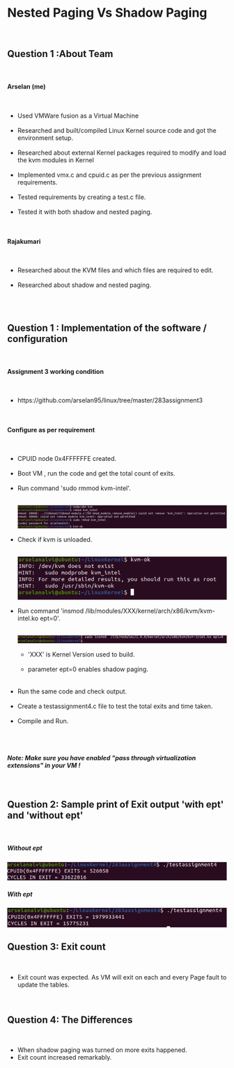 <h1>
Nested Paging Vs Shadow Paging</h1><br>
<h2>Question 1 :About Team </h2><br>
 
 <h4>Arselan (me)</h4><br>
 <ul>
 <li>Used VMWare fusion as a Virtual Machine </li><br>
 <li>Researched and built/compiled Linux Kernel source code and got the environment setup. </li><br>
  <li>Researched about external Kernel packages required to modify and load the kvm modules in Kernel </li><br>
 <li>Implemented vmx.c and cpuid.c as per the previous assignment requirements.</li> <br>
 <li>Tested requirements by creating a test.c file.</li><br>
 <li>Tested it with both shadow and nested paging.</li>
 </ul><br> 
 

<h4>Rajakumari</h4><br>
<ul>
<li>Researched about the KVM files and which files are required to edit. </li><br>
<li>Researched about shadow and nested paging. </li><br>
</ul><br>
 

<h2>Question 1 : Implementation of the software / configuration</h2><br>

<h4>Assignment 3 working condition</h4><br>
<ul>
<li>https://github.com/arselan95/linux/tree/master/283assignment3</li></ul><br>

 
<h4>Configure as per requirement</h4> <br>
<ul>
<li>CPUID node 0x4FFFFFFE created.</li><br>
<li>Boot VM , run the code and get the total count of exits. </li><br>
<li>Run command 'sudo rmmod kvm-intel'. </li><br>

![Screenshot](removekvmintel.png)

<li>Check if kvm is unloaded. </li><br>

![Screenshot](kvmunloaded.png)

<li>Run command 'insmod  /lib/modules/XXX/kernel/arch/x86/kvm/kvm-intel.ko ept=0'. </li><br>

![Screenshot](kvmintelshadow.png)

<ul>
<li>'XXX' is Kernel Version used to build. </li><br>
<li>parameter ept=0 enables shadow paging. </li><br>
</ul><br>
<li>Run the same code and check output. </li><br>
<li>Create a testassignment4.c file to test the total exits and time taken.</li><br>
<li>Compile and Run.</li><br>
</ul><br>


 <h5><i>Note: Make sure you have enabled "pass through virtualization extensions" in your VM !</i></h5><br>
 
 <h2>Question 2: Sample print of Exit output 'with ept' and 'without ept'</h2><br>

<h5> Without ept </h5>

![Screenshot](nested.png)

<h5> With ept </h5>

![Screenshot](shadow.png) 

 <h2>Question 3: Exit count</h2><br>
<ul>
<li>Exit count was expected. As VM will exit on each and every Page fault to update the tables.</li>
</ul><br>

 <h2>Question 4: The Differences</h2><br>
<ul>
<li>When shadow paging was turned on more exits happened. </li>
<li>Exit count increased remarkably. </li>
</ul><br>
